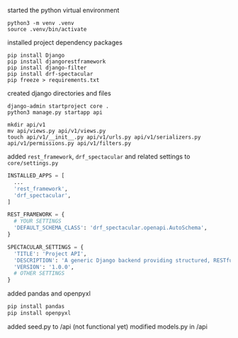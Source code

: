 started the python virtual environment
```
python3 -m venv .venv
source .venv/bin/activate
```

installed project dependency packages
```
pip install Django
pip install djangorestframework
pip install django-filter
pip install drf-spectacular
pip freeze > requirements.txt
```

created django directories and files
```
django-admin startproject core .
python3 manage.py startapp api

mkdir api/v1
mv api/views.py api/v1/views.py
touch api/v1/__init__.py api/v1/urls.py api/v1/serializers.py api/v1/permissions.py api/v1/filters.py
```

added `rest_framework`, `drf_spectacular` and related settings to `core/settings.py`

```py
INSTALLED_APPS = [
  ...
  'rest_framework',
  'drf_spectacular',
]

REST_FRAMEWORK = {
  # YOUR SETTINGS
  'DEFAULT_SCHEMA_CLASS': 'drf_spectacular.openapi.AutoSchema',
}

SPECTACULAR_SETTINGS = {
  'TITLE': 'Project API',
  'DESCRIPTION': 'A generic Django backend providing structured, RESTful API access to multiple frontend clients.',
  'VERSION': '1.0.0',
  # OTHER SETTINGS
}

```

added pandas and openpyxl
```sh
pip install pandas
pip install openpyxl
```

added seed.py to /api (not functional yet)
modified models.py in /api